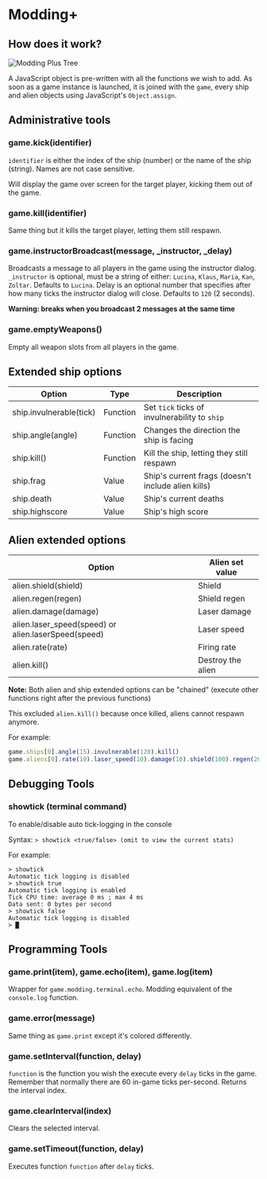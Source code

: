 # Modding+

## How does it work?

![Modding Plus Tree](https://raw.githubusercontent.com/Bhpsngum/img-src/master/ModdingPlusTree.png)

A JavaScript object is pre-written with all the functions we wish to add. As soon as a game instance is launched, it is joined with the `game`, every ship and alien objects using JavaScript's `Object.assign`.

## Administrative tools

### game.kick(identifier)

`identifier` is either the index of the ship (number) or the name of the ship (string). Names are not case sensitive.

Will display the game over screen for the target player, kicking them out of the game.

### game.kill(identifier)

Same thing but it kills the target player, letting them still respawn.

### game.instructorBroadcast(message, _instructor, _delay)

Broadcasts a message to all players in the game using the instructor dialog. `_instructor` is optional, must be a string of either: `Lucina`, `Klaus`, `Maria`, `Kan`, `Zoltar`. Defaults to `Lucina`. Delay is an optional number that specifies after how many ticks the instructor dialog will close. Defaults to `120` (2 seconds). 

**Warning: breaks when you broadcast 2 messages at the same time**

### game.emptyWeapons()

Empty all weapon slots from all players in the game.

## Extended ship options

|Option|Type|Description|
|-|-|-|
|ship.invulnerable(tick)|Function|Set `tick` ticks of invulnerability to `ship`|
|ship.angle(angle)|Function|Changes the direction the ship is facing|
|ship.kill()|Function|Kill the ship, letting they still respawn|
|ship.frag|Value|Ship's current frags (doesn't include alien kills)|
|ship.death|Value|Ship's current deaths|
|ship.highscore|Value|Ship's high score|

## Alien extended options

|Option|Alien set value|
|-|-|
|alien.shield(shield)|Shield|
|alien.regen(regen)|Shield regen|
|alien.damage(damage)|Laser damage|
|alien.laser_speed(speed) or alien.laserSpeed(speed)|Laser speed|
|alien.rate(rate)|Firing rate|
|alien.kill()|Destroy the alien|

**Note:** Both alien and ship extended options can be "chained" (execute other functions right after the previous functions)

This excluded `alien.kill()` because once killed, aliens cannot respawn anymore.

For example:
```js
game.ships[0].angle(15).invulnerable(120).kill()
game.aliens[0].rate(10).laser_speed(10).damage(10).shield(100).regen(20)
```

## Debugging Tools

### showtick (terminal command)

To enable/disable auto tick-logging in the console

Syntax: `> showtick <true/false> (omit to view the current stats)`

For example:
```
> showtick
Automatic tick logging is disabled
> showtick true
Automatic tick logging is enabled
Tick CPU time: average 0 ms ; max 4 ms
Data sent: 0 bytes per second
> showtick false
Automatic tick logging is disabled
> █
```


## Programming Tools

### game.print(item), game.echo(item), game.log(item)
Wrapper for `game.modding.terminal.echo`. Modding equivalent of the `console.log` function.

### game.error(message)
Same thing as `game.print` except it's colored differently.

### game.setInterval(function, delay)

`function` is the function you wish the execute every `delay` ticks in the game. Remember that normally there are 60 in-game ticks per-second. Returns the interval index.

### game.clearInterval(index)

Clears the selected interval.

### game.setTimeout(function, delay)

Executes function `function` after `delay` ticks.


